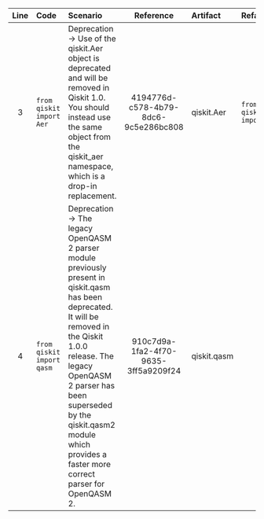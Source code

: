 | Line | Code | Scenario | Reference | Artifact | Refactoring |
| :--: | :--- | :------- | :-------: | :------- | :---------- |
| 3 | `from qiskit import Aer` | Deprecation -> Use of the qiskit.Aer object is deprecated and will be removed in Qiskit 1.0. You should instead use the same object from the qiskit_aer namespace, which is a drop-in replacement. | 4194776d-c578-4b79-8dc6-9c5e286bc808 | qiskit.Aer | `from qiskit_aer import Aer` |
| 4 | `from qiskit import qasm` | Deprecation -> The legacy OpenQASM 2 parser module previously present in qiskit.qasm has been deprecated. It will be removed in the Qiskit 1.0.0 release. The legacy OpenQASM 2 parser has been superseded by the qiskit.qasm2 module which provides a faster more correct parser for OpenQASM 2. | 910c7d9a-1fa2-4f70-9635-3ff5a9209f24 | qiskit.qasm | |